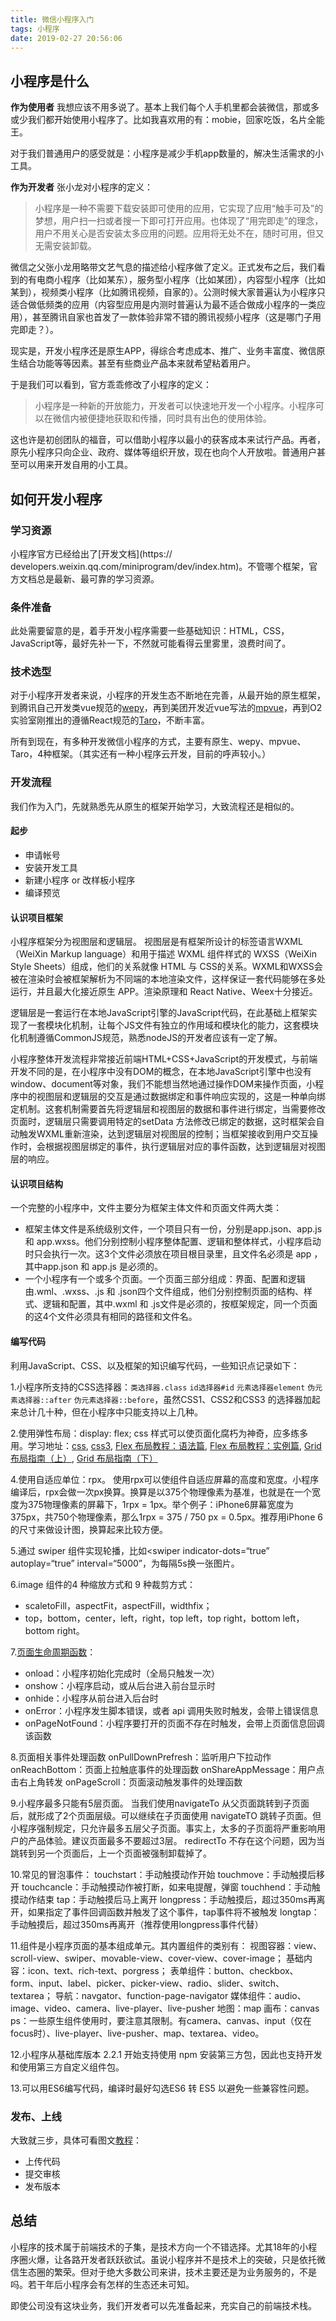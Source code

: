 ```yaml
---
title: 微信小程序入门
tags: 小程序
date: 2019-02-27 20:56:06
---
```



## 小程序是什么


**作为使用者**
我想应该不用多说了。基本上我们每个人手机里都会装微信，那或多或少我们都开始使用小程序了。比如我喜欢用的有：mobie，回家吃饭，名片全能王。

对于我们普通用户的感受就是：小程序是减少手机app数量的，解决生活需求的小工具。

**作为开发者**
张小龙对小程序的定义：

> 小程序是一种不需要下载安装即可使用的应用，它实现了应用“触手可及”的梦想，用户扫一扫或者搜一下即可打开应用。也体现了“用完即走”的理念，用户不用关心是否安装太多应用的问题。应用将无处不在，随时可用，但又无需安装卸载。

微信之父张小龙用略带文艺气息的描述给小程序做了定义。正式发布之后，我们看到的有电商小程序（比如某东），服务型小程序（比如某团），内容型小程序（比如某到），视频类小程序（比如腾讯视频，自家的）。公测时候大家普遍认为小程序只适合做低频类的应用（内容型应用是内测时普遍认为最不适合做成小程序的一类应用），甚至腾讯自家也首发了一款体验非常不错的腾讯视频小程序（这是哪门子用完即走？）。

现实是，开发小程序还是原生APP，得综合考虑成本、推广、业务丰富度、微信原生结合功能等等因素。甚至有些商业产品本来就希望粘着用户。

于是我们可以看到，官方乖乖修改了小程序的定义：

> 小程序是一种新的开放能力，开发者可以快速地开发一个小程序。小程序可以在微信内被便捷地获取和传播，同时具有出色的使用体验。

这也许是初创团队的福音，可以借助小程序以最小的获客成本来试行产品。再者，原先小程序只向企业、政府、媒体等组织开放，现在也向个人开放啦。普通用户甚至可以用来开发自用的小工具。

## 如何开发小程序
### 学习资源
小程序官方已经给出了[开发文档](https:// developers.weixin.qq.com/miniprogram/dev/index.htm)。不管哪个框架，官方文档总是最新、最可靠的学习资源。

### 条件准备
此处需要留意的是，着手开发小程序需要一些基础知识：HTML，CSS，JavaScript等，最好先补一下，不然就可能看得云里雾里，浪费时间了。

### 技术选型
对于小程序开发者来说，小程序的开发生态不断地在完善，从最开始的原生框架，到腾讯自己开发类vue规范的[wepy](https://tencent.github.io/wepy/)，再到美团开发近vue写法的[mpvue](http://mpvue.com/)，再到O2实验室刚推出的遵循React规范的[Taro](https://taro.aotu.io/)，不断丰富。

所有到现在，有多种开发微信小程序的方式，主要有原生、wepy、mpvue、Taro，4种框架。（其实还有一种小程序云开发，目前的呼声较小。）

### 开发流程
我们作为入门，先就熟悉先从原生的框架开始学习，大致流程还是相似的。

#### 起步
- 申请帐号
- 安装开发工具
- 新建小程序 or 改样板小程序
- 编译预览

#### 认识项目框架
小程序框架分为视图层和逻辑层。
视图层是有框架所设计的标签语言WXML（WeiXin Markup language）和用于描述 WXML 组件样式的 WXSS（WeiXin Style Sheets）组成，他们的关系就像 HTML 与 CSS的关系。WXML和WXSS会被在渲染时会被框架解析为不同端的本地渲染文件，这样保证一套代码能够在多处运行，并且最大化接近原生 APP。渲染原理和 React Native、Weex十分接近。

逻辑层是一套运行在本地JavaScript引擎的JavaScript代码，在此基础上框架实现了一套模块化机制，让每个JS文件有独立的作用域和模块化的能力，这套模块化机制遵循CommonJS规范，熟悉nodeJS的开发者应该有一定了解。

小程序整体开发流程非常接近前端HTML+CSS+JavaScript的开发模式，与前端开发不同的是，在小程序中没有DOM的概念，在本地JavaScript引擎中也没有window、document等对象，我们不能想当然地通过操作DOM来操作页面，小程序中的视图层和逻辑层的交互是通过数据绑定和事件响应实现的，这是一种单向绑定机制。这套机制需要首先将逻辑层和视图层的数据和事件进行绑定，当需要修改页面时，逻辑层只需要调用特定的setData 方法修改已绑定的数据，这时框架会自动触发WXML重新渲染，达到逻辑层对视图层的控制；当框架接收到用户交互操作时，会根据视图层绑定的事件，执行逻辑层对应的事件函数，达到逻辑层对视图层的响应。

#### 认识项目结构
一个完整的小程序中，文件主要分为框架主体文件和页面文件两大类：
- 框架主体文件是系统级别文件，一个项目只有一份，分别是app.json、app.js 和 app.wxss。他们分别控制小程序整体配置、逻辑和整体样式，小程序启动时只会执行一次。这3个文件必须放在项目根目录里，且文件名必须是 app ，其中app.json 和 app.js 是必须的。
- 一个小程序有一个或多个页面。一个页面三部分组成：界面、配置和逻辑由.wml、.wxss、.js 和 .json四个文件组成，他们分别控制页面的结构、样式、逻辑和配置，其中.wxml 和 .js文件是必须的，按框架规定，同一个页面的这4个文件必须具有相同的路径和文件名。

#### 编写代码
利用JavaScript、CSS、以及框架的知识编写代码，一些知识点记录如下：

1.小程序所支持的CSS选择器：`类选择器.class` `id选择器#id` `元素选择器element` `伪元素选择器::after` `伪元素选择器::before`，虽然CSS1、CSS2和CSS3 的选择器加起来总计几十种，但在小程序中只能支持以上几种。

2.使用弹性布局：display: flex;
css 样式可以使页面化腐朽为神奇，应多练多用。学习地址：[css](http://www.w3school.com.cn/css/), [css3](http://www.w3school.com.cn/css3/index.asp), [Flex 布局教程：语法篇](http://www.ruanyifeng.com/blog/2015/07/flex-grammar.html), [Flex 布局教程：实例篇](http://www.ruanyifeng.com/blog/2015/07/flex-examples.html), [Grid 布局指南（上）](https://zhuanlan.zhihu.com/p/33030746), [Grid 布局指南（下）](https://zhuanlan.zhihu.com/p/33031255)

4.使用自适应单位：rpx。
使用rpx可以使组件自适应屏幕的高度和宽度。小程序编译后，rpx会做一次px换算。换算是以375个物理像素为基准，也就是在一个宽度为375物理像素的屏幕下，1rpx = 1px。举个例子：iPhone6屏幕宽度为375px，共750个物理像素，那么1rpx = 375 / 750 px = 0.5px。推荐用iPhone 6的尺寸来做设计图，换算起来比较方便。

5.通过 swiper 组件实现轮播，比如<swiper indicator-dots=“true” autoplay=“true” interval=“5000”，为每隔5s换一张图片。

6.image 组件的4 种缩放方式和 9 种裁剪方式：

- scaletoFill，aspectFit，aspectFill，widthfix；
- top，bottom，center，left，right，top left，top right，bottom left，bottom right。

7.[页面生命周期函数](https://developers.weixin.qq.com/miniprogram/dev/framework/app-service/app.html)：
- onload：小程序初始化完成时（全局只触发一次）
- onshow：小程序启动，或从后台进入前台显示时
- onhide：小程序从前台进入后台时
- onError：小程序发生脚本错误，或者 api 调用失败时触发，会带上错误信息
- onPageNotFound：小程序要打开的页面不存在时触发，会带上页面信息回调该函数

8.页面相关事件处理函数
  onPullDownPrefresh：监听用户下拉动作
  onReachBottom：页面上拉触底事件的处理函数
  onShareAppMessage：用户点击右上角转发
  onPageScroll：页面滚动触发事件的处理函数

9.小程序最多只能有5层页面。
  当我们使用navigateTo 从父页面跳转到子页面后，就形成了2个页面层级。可以继续在子页面使用 navigateTO 跳转子页面。但小程序强制规定，只允许最多五层父子页面。事实上，太多的子页面将严重影响用户的产品体验。建议页面最多不要超过3层。
  redirectTo 不存在这个问题，因为当跳转到另一个页面后，上一个页面被强制卸载掉了。

10.常见的冒泡事件：
  touchstart：手动触摸动作开始
  touchmove：手动触摸后移开
  touchcancle：手动触摸动作被打断，如来电提醒，弹窗
  touchhend：手动触摸动作结束
  tap：手动触摸后马上离开
  longpress：手动触摸后，超过350ms再离开，如果指定了事件回调函数并触发了这个事件，tap事件将不被触发
  longtap：手动触摸后，超过350ms再离开（推荐使用longpress事件代替）

11.组件是小程序页面的基本组成单元。其内置组件的类别有：
  视图容器：view、scroll-view、swiper、movable-view、cover-view、cover-image；
  基础内容：icon、text、rich-text、porgress；
  表单组件：button、checkbox、form、input、label、picker、picker-view、radio、slider、switch、textarea；
  导航：navgator、function-page-navigator
  媒体组件：audio、image、video、camera、live-player、live-pusher
  地图：map
  画布：canvas
  ps：一些原生组件使用时，要注意其限制。有camera、canvas、input（仅在focus时）、live-player、live-pusher、map、textarea、video。

12.小程序从基础库版本 2.2.1 开始支持使用 npm 安装第三方包，因此也支持开发和使用第三方自定义组件包。

13.可以用ES6编写代码，编译时最好勾选ES6 转 ES5 以避免一些兼容性问题。

### 发布、上线
大致就三步，具体可看图文[教程](<https://www.jianshu.com/p/a77b73f329e4>)：
- 上传代码
- 提交审核
- 发布版本

## 总结
小程序的技术属于前端技术的子集，是技术方向一个不错选择。尤其18年的小程序圈火爆，让各路开发者跃跃欲试。虽说小程序并不是技术上的突破，只是依托微信生态圈的繁荣。但对于绝大多数公司来讲，技术主要还是为业务服务的，不是吗。若干年后小程序会有怎样的生态还未可知。

即使公司没有这块业务，我们开发者可以先准备起来，充实自己的前端技术栈。












